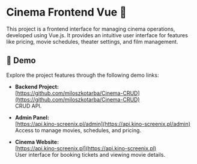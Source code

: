 # Cinema Frontend Vue 🎦
This project is a frontend interface for managing cinema operations, developed using Vue.js. It provides an intuitive user interface for features like pricing, movie schedules, theater settings, and film management.

## 🔗 Demo

Explore the project features through the following demo links:

- **Backend Project:**  
   [https://github.com/miloszkotarba/Cinema-CRUD](https://github.com/miloszkotarba/Cinema-CRUD)  
   CRUD API.
  
- **Admin Panel:**  
   [https://api.kino-screenix.pl/admin](https://api.kino-screenix.pl/admin)  
   Access to manage movies, schedules, and pricing.

- **Cinema Website:**  
   [https://api.kino-screenix.pl](https://api.kino-screenix.pl)  
   User interface for booking tickets and viewing movie details.


